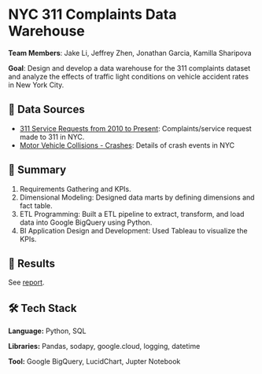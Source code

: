 # NYC 311 Complaints Data Warehouse

**Team Members**: Jake Li, Jeffrey Zhen, Jonathan Garcia, Kamilla Sharipova

**Goal**: Design and develop a data warehouse for the 311 complaints dataset and analyze the effects of traffic light conditions on vehicle accident rates in New York City.

## :mag_right: Data Sources
- [311 Service Requests from 2010 to Present](https://data.cityofnewyork.us/Social-Services/311-Service-Requests-from-2010-to-Present/erm2-nwe9): Complaints/service request made to 311 in NYC.
- [Motor Vehicle Collisions - Crashes](https://data.cityofnewyork.us/Public-Safety/Motor-Vehicle-Collisions-Crashes/h9gi-nx95): Details of crash events in NYC

## :open_book: Summary

1. Requirements Gathering and KPIs.
2. Dimensional Modeling: Designed data marts by defining dimensions and fact table.
3. ETL Programming: Built a ETL pipeline to extract, transform, and load data into Google BigQuery using Python.
4. BI Application Design and Development: Used Tableau to visualize the KPIs. 

## :dart: Results

See [report](Final%20Project%20Report.pdf).

## :hammer_and_wrench: Tech Stack

**Language:** Python, SQL

**Libraries:** Pandas, sodapy, google.cloud, logging, datetime

**Tool:** Google BigQuery, LucidChart, Jupter Notebook
